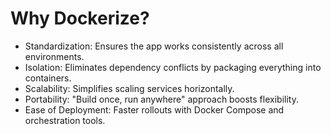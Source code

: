 # Why Dockerize?
- Standardization: Ensures the app works consistently across all environments.
- Isolation: Eliminates dependency conflicts by packaging everything into containers.
- Scalability: Simplifies scaling services horizontally.
- Portability: "Build once, run anywhere" approach boosts flexibility.
- Ease of Deployment: Faster rollouts with Docker Compose and orchestration tools.